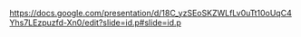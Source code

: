https://docs.google.com/presentation/d/18C_yzSEoSKZWLfLv0uTt10oUqC4Yhs7LEzpuzfd-Xn0/edit?slide=id.p#slide=id.p